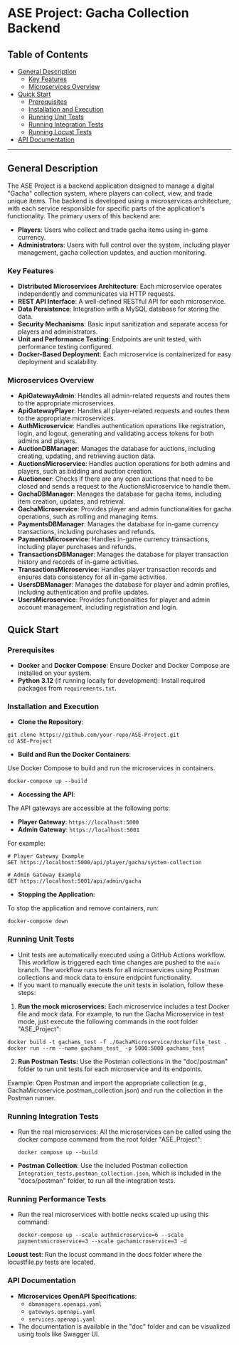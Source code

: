 
# ASE Project: Gacha Collection Backend

## Table of Contents
- [General Description](#general-description)
  - [Key Features](#key-features)
  - [Microservices Overview](#microservices-overview)
- [Quick Start](#quick-start)
  - [Prerequisites](#prerequisites)
  - [Installation and Execution](#installation-and-execution)
  - [Running Unit Tests](#running-unit-tests)
  - [Running Integration Tests](#running-integration-tests)
  - [Running Locust Tests](#running-locust-tests)
- [API Documentation](#api-documentation)

---

## General Description

The ASE Project is a backend application designed to manage a digital "Gacha" collection system, where players can collect, view, and trade unique items. The backend is developed using a microservices architecture, with each service responsible for specific parts of the application's functionality.
The primary users of this backend are:

-   **Players**: Users who collect and trade gacha items using in-game currency.
-   **Administrators**: Users with full control over the system, including player management, gacha collection updates, and auction monitoring.

### Key Features

-   **Distributed Microservices Architecture**: Each microservice operates independently and communicates via HTTP requests.
-   **REST API Interface**: A well-defined RESTful API for each microservice.
-   **Data Persistence**: Integration with a MySQL database for storing the data.
-   **Security Mechanisms**: Basic input sanitization and separate access for players and administrators.
-   **Unit and Performance Testing**: Endpoints are unit tested, with performance testing configured.
-   **Docker-Based Deployment**: Each microservice is containerized for easy deployment and scalability.

### Microservices Overview

- **ApiGatewayAdmin**: Handles all admin-related requests and routes them to the appropriate microservices.
- **ApiGatewayPlayer**: Handles all player-related requests and routes them to the appropriate microservices.
- **AuthMicroservice**: Handles authentication operations like registration, login, and logout, generating and validating access tokens for both admins and players.
- **AuctionDBManager**: Manages the database for auctions, including creating, updating, and retrieving auction data.
- **AuctionsMicroservice**: Handles auction operations for both admins and players, such as bidding and auction creation.
- **Auctioneer**: Checks if there are any open auctions that need to be closed and sends a request to the AuctionsMicroservice to handle them.
- **GachaDBManager**: Manages the database for gacha items, including item creation, updates, and retrieval.
- **GachaMicroservice**: Provides player and admin functionalities for gacha operations, such as rolling and managing items.
- **PaymentsDBManager**: Manages the database for in-game currency transactions, including purchases and refunds.
- **PaymentsMicroservice**: Handles in-game currency transactions, including player purchases and refunds.
- **TransactionsDBManager**: Manages the database for player transaction history and records of in-game activities.
- **TransactionsMicroservice**: Handles player transaction records and ensures data consistency for all in-game activities.
- **UsersDBManager**: Manages the database for player and admin profiles, including authentication and profile updates.
- **UsersMicroservice**: Provides functionalities for player and admin account management, including registration and login.

## Quick Start

### Prerequisites

-   **Docker** and **Docker Compose**: Ensure Docker and Docker Compose are installed on your system.
-   **Python 3.12** (if running locally for development): Install required packages from `requirements.txt`.

### Installation and Execution

 -  **Clone the Repository**:

```
git clone https://github.com/your-repo/ASE-Project.git
cd ASE-Project
```
        
 -  **Build and Run the Docker Containers**:
    
   Use Docker Compose to build and run the microservices in containers.
    
    docker-compose up --build
    
 -  **Accessing the API**:
    
The API gateways are accessible at the following ports:

- **Player Gateway**: `https://localhost:5000`
- **Admin Gateway**: `https://localhost:5001`

For example:
```
# Player Gateway Example
GET https://localhost:5000/api/player/gacha/system-collection

# Admin Gateway Example
GET https://localhost:5001/api/admin/gacha
```
        
 -  **Stopping the Application**:
    
To stop the application and remove containers, run:

    docker-compose down
    
### Running Unit Tests

 - Unit tests are automatically executed using a GitHub Actions workflow. This workflow is triggered each time changes are pushed to the `main` branch. The workflow runs tests for all microservices using Postman collections and mock data to ensure endpoint functionality.
 - If you want to manually execute the unit tests in isolation, follow these steps:
  1. **Run the mock microservices:** Each microservice includes a test Docker file and mock data. For example, to run the Gacha Microservice in test mode, just execute the following commands in the root folder "ASE_Project":

```
docker build -t gachams_test -f ./GachaMicroservice/dockerfile_test .
docker run --rm --name gachams_test_ -p 5000:5000 gachams_test
```

  2. **Run Postman Tests:** Use the Postman collections in the "doc/postman" folder to run unit tests for each microservice and its endpoints.

Example: Open Postman and import the appropriate collection (e.g., GachaMicroservice.postman_collection.json) and run the collection in the Postman runner.

### Running Integration Tests

- Run the real microservices: All the microservices can be called using the docker compose command from the root folder "ASE_Project":
  
  ```
  docker compose up --build
  ```

-   **Postman Collection**: Use the included Postman collection `Integration_tests.postman_collection.json`, which is included in the "docs/postman" folder, to run all the integration tests.
  ### Running Performance Tests

- Run the real microservices with bottle necks scaled up using this command:
  ```
  docker-compose up --scale authmicroservice=6 --scale paymentsmicroservice=3 --scale gachamicroservice=3 -d
  ```
 **Locust test**: Run the locust command in the docs folder where the locustfile.py tests are located.
 
### API Documentation

- **Microservices OpenAPI Specifications**:
  - `dbmanagers.openapi.yaml`
  - `gateways.openapi.yaml`
  - `services.openapi.yaml`
- The documentation is available in the "doc" folder and can be visualized using tools like Swagger UI.  


